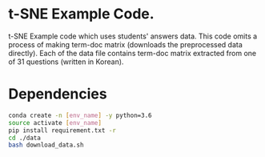 # t-SNE Example Code.
t-SNE Example code which uses students' answers data.
This code omits a process of making term-doc matrix (downloads the preprocessed data directly).
Each of the data file contains term-doc matrix extracted from one of 31 questions (written in Korean).

# Dependencies
```bash
conda create -n [env_name] -y python=3.6
source activate [env_name]
pip install requirement.txt -r
cd ./data
bash download_data.sh
```

